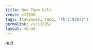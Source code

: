 ```yaml
---
title: New Town Deli
venue: v17895
tags: [takeaway, food, "fhrs:93872"]
permalink: /v/17895/
layout: venue
---
```

null
